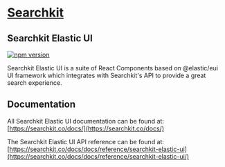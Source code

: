# <a href="https://www.searchkit.co/">Searchkit</a>

## Searchkit Elastic UI

[![npm version](https://badge.fury.io/js/%40searchkit%2Felastic-ui.svg)](https://badge.fury.io/js/%40searchkit%2Felastic-ui)

Searchkit Elastic UI is a suite of React Components based on @elastic/eui UI framework which integrates with Searchkit's API to provide a great search experience.

## Documentation

All Searchkit Elastic UI documentation can be found at: <br/>
[https://searchkit.co/docs/](https://searchkit.co/docs/)

The Searchkit Elastic UI API reference can be found at: <br/>
[https://searchkit.co/docs/docs/reference/searchkit-elastic-ui](https://searchkit.co/docs/docs/reference/searchkit-elastic-ui/)
